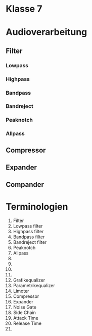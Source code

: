 # Klasse 7

# Audioverarbeitung

## Filter


### Lowpass


### Highpass


### Bandpass


### Bandreject


### Peaknotch


### Allpass

## Compressor



## Expander


## Compander



# Terminologien

1. Filter
2. Lowpass filter
3. Highpass filter
4. Bandpass filter
5. Bandreject filter
6. Peaknotch
7. Allpass
8.
9.
10.
11.
12. Grafikequalizer
13. Parametrikequalizer
14. Limoter
15. Compressor
15. Expander
16. Noise Gate
17. Side Chain
18. Attack Time
19. Release Time
20. 
